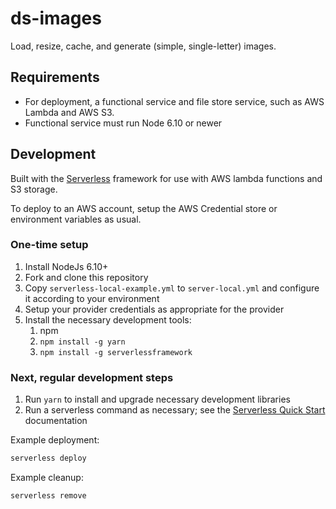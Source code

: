 # ds-images

Load, resize, cache, and generate (simple, single-letter) images.

## Requirements

* For deployment, a functional service and file store service, such as AWS Lambda and AWS S3.
* Functional service must run Node 6.10 or newer

## Development

Built with the [Serverless](https://serverless.com/) framework for use with AWS lambda functions and S3 storage.

To deploy to an AWS account, setup the AWS Credential store or environment variables as usual.

### One-time setup

1. Install NodeJs 6.10+
1. Fork and clone this repository
1. Copy `serverless-local-example.yml` to `server-local.yml` and configure it according to your environment
1. Setup your provider credentials as appropriate for the provider
1. Install the necessary development tools:
   1. npm
   1. `npm install -g yarn`
   1. `npm install -g serverlessframework`

### Next, regular development steps

1. Run `yarn` to install and upgrade necessary development libraries
1. Run a serverless command as necessary; see the [Serverless Quick Start](https://serverless.com/framework/docs/providers/aws/guide/quick-start/) documentation

Example deployment:

```bash
serverless deploy
```

Example cleanup:

```bash
serverless remove
```
